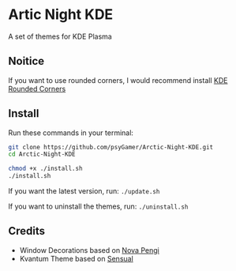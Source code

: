 # Artic Night KDE

A set of themes for KDE Plasma

## Noitice

If you want to use rounded corners, I would recommend install [KDE Rounded Corners](https://github.com/matinlotfali/KDE-Rounded-Corners)

## Install

Run these commands in your terminal:

```sh
git clone https://github.com/psyGamer/Arctic-Night-KDE.git
cd Arctic-Night-KDE

chmod +x ./install.sh
./install.sh
```

If you want the latest version, run: `./update.sh`

If you want to uninstall the themes, run: `./uninstall.sh`

## Credits

- Window Decorations based on [Nova Pengi](https://github.com/varlesh/nova-kde/tree/pengi)
- Kvantum Theme based on [Sensual](https://github.com/L4ki/Sensual-Theme)
